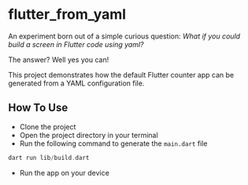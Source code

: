 # flutter_from_yaml

An experiment born out of a simple curious question: *What if you could build a screen in Flutter code using yaml?*

The answer? Well yes you can!

This project demonstrates how the default Flutter counter app can be generated from a YAML configuration file.

## How To Use
- Clone the project
- Open the project directory in your terminal
- Run the following command to generate the `main.dart` file

```dart
dart run lib/build.dart
```
- Run the app on your device

